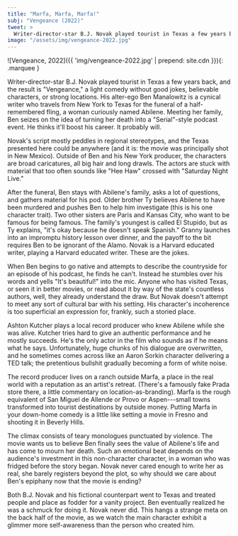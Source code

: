 ```yaml
---
title: "Marfa, Marfa, Marfa!"
subj: "Vengeance (2022)"
tweet: >
  Writer-director-star B.J. Novak played tourist in Texas a few years back and "Vengeance" is the result.
image: "/assets/img/vengeance-2022.jpg"
---
```


![Vengeance, 2022]({{ 'img/vengeance-2022.jpg' | prepend: site.cdn }}){: .marquee }

Writer-director-star B.J. Novak played tourist in Texas a few years back, and the result is "Vengeance," a light comedy without good jokes, believable characters, or strong locations. His alter-ego Ben Manalowitz is a cynical writer who travels from New York to Texas for the funeral of a half-remembered fling, a woman curiously named Abilene. Meeting her family, Ben seizes on the idea of turning her death into a "Serial"-style podcast event. He thinks it'll boost his career. It probably will.

Novak's script mostly peddles in regional stereotypes, and the Texas presented here could be anywhere (and it is: the movie was principally shot in New Mexico). Outside of Ben and his New York producer, the characters are broad caricatures, all big hair and long drawls. The actors are stuck with material that too often sounds like "Hee Haw" crossed with "Saturday Night Live." 

After the funeral, Ben stays with Abilene's family, asks a lot of questions, and gathers material for his pod. Older brother Ty believes Abilene to have been murdered and pushes Ben to help him investigate (this is his one character trait). Two other sisters are Paris and Kansas City, who want to be famous for being famous. The family's youngest is called El Stupido, but as Ty explains, "it's okay because he doesn't speak Spanish." Granny launches into an impromptu history lesson over dinner, and the payoff to the bit requires Ben to be ignorant of the Alamo. Novak is a Harvard educated writer, playing a Harvard educated writer. These are the jokes.

When Ben begins to go native and attempts to describe the countryside for an episode of his podcast, he finds he can't. Instead he stumbles over his words and yells "It's beautiful!" into the mic. Anyone who has visited Texas, or seen it in better movies, or read about it by way of the state's countless authors, well, they already understand the draw. But Novak doesn't attempt to meet any sort of cultural bar with his setting. His character's incoherence is too superficial an expression for, frankly, such a storied place.

Ashton Kutcher plays a local record producer who knew Abilene while she was alive. Kutcher tries hard to give an authentic performance and he mostly succeeds. He's the only actor in the film who sounds as if he means what he says. Unfortunately, huge chunks of his dialogue are overwritten, and he sometimes comes across like an Aaron Sorkin character delivering a TED talk; the pretentious bullshit gradually becoming a form of white noise.

The record producer lives on a ranch outside Marfa, a place in the real world with a reputation as an artist's retreat. (There's a famously fake Prada store there, a little commentary on location-as-branding). Marfa is the rough equivalent of San Miguel de Allende or Provo or Aspen---small towns transformed into tourist destinations by outside money. Putting Marfa in your down-home comedy is a little like setting a movie in Fresno and shooting it in Beverly Hills.

The climax consists of teary monologues punctuated by violence. The movie wants us to believe Ben finally sees the value of Abilene's life and has come to mourn her death. Such an emotional beat depends on the audience's investment in this non-character character, in a woman who was fridged before the story began. Novak never cared enough to write her as real, she barely registers beyond the plot, so why should we care about Ben's epiphany now that the movie is ending?

Both B.J. Novak and his fictional counterpart went to Texas and treated people and place as fodder for a vanity project. Ben eventually realized he was a schmuck for doing it. Novak never did. This hangs a strange meta on the back half of the movie, as we watch the main character exhibit a glimmer more self-awareness than the person who created him.